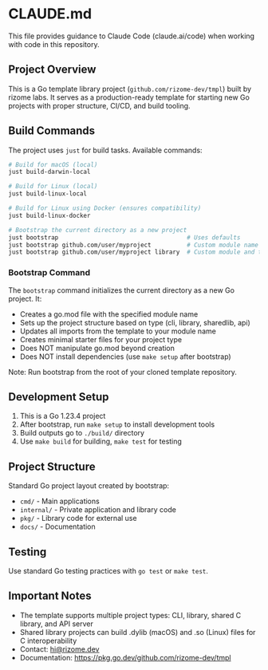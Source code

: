# CLAUDE.md

This file provides guidance to Claude Code (claude.ai/code) when working with code in this repository.

## Project Overview

This is a Go template library project (`github.com/rizome-dev/tmpl`) built by rizome labs. It serves as a production-ready template for starting new Go projects with proper structure, CI/CD, and build tooling.

## Build Commands

The project uses `just` for build tasks. Available commands:

```bash
# Build for macOS (local)
just build-darwin-local

# Build for Linux (local)
just build-linux-local

# Build for Linux using Docker (ensures compatibility)
just build-linux-docker

# Bootstrap the current directory as a new project
just bootstrap                                    # Uses defaults
just bootstrap github.com/user/myproject          # Custom module name
just bootstrap github.com/user/myproject library  # Custom module and type
```

### Bootstrap Command

The `bootstrap` command initializes the current directory as a new Go project. It:
- Creates a go.mod file with the specified module name
- Sets up the project structure based on type (cli, library, sharedlib, api)
- Updates all imports from the template to your module name
- Creates minimal starter files for your project type
- Does NOT manipulate go.mod beyond creation
- Does NOT install dependencies (use `make setup` after bootstrap)

Note: Run bootstrap from the root of your cloned template repository.

## Development Setup

1. This is a Go 1.23.4 project
2. After bootstrap, run `make setup` to install development tools
3. Build outputs go to `./build/` directory
4. Use `make build` for building, `make test` for testing

## Project Structure

Standard Go project layout created by bootstrap:
- `cmd/` - Main applications
- `internal/` - Private application and library code  
- `pkg/` - Library code for external use
- `docs/` - Documentation

## Testing

Use standard Go testing practices with `go test` or `make test`.

## Important Notes

- The template supports multiple project types: CLI, library, shared C library, and API server
- Shared library projects can build .dylib (macOS) and .so (Linux) files for C interoperability
- Contact: hi@rizome.dev
- Documentation: https://pkg.go.dev/github.com/rizome-dev/tmpl